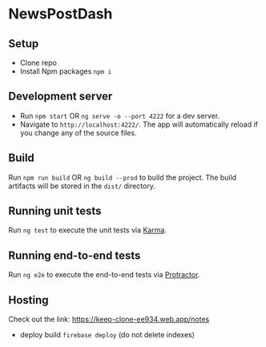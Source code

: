 # NewsPostDash

## Setup

* Clone repo 
* Install Npm packages `npm i`

## Development server

* Run `npm start` OR `ng serve -o --port 4222` for a dev server. 
* Navigate to `http://localhost:4222/`. The app will automatically reload if you change any of the source files.

## Build

Run `npm run build` OR `ng build --prod` to build the project. The build artifacts will be stored in the `dist/` directory.

## Running unit tests

Run `ng test` to execute the unit tests via [Karma](https://karma-runner.github.io).

## Running end-to-end tests

Run `ng e2e` to execute the end-to-end tests via [Protractor](http://www.protractortest.org/).

## Hosting
Check out the link: https://keep-clone-ee934.web.app/notes
* deploy build `firebase deploy` (do not delete indexes)